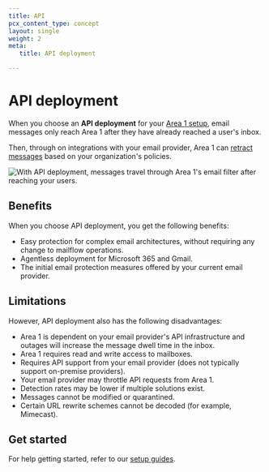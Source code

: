 ```yaml
---
title: API
pcx_content_type: concept
layout: single
weight: 2
meta:
   title: API deployment

---
```


# API deployment

When you choose an **API deployment** for your [Area 1 setup](/email-security/deployment/), email messages only reach Area 1 after they have already reached a user's inbox.

Then, through on integrations with your email provider, Area 1 can [retract messages](/email-security/email-configuration/retract-settings/) based on your organization's policies.

![With API deployment, messages travel through Area 1's email filter after reaching your users.](/email-security/static/api-deployment-diagram.png)

## Benefits

When you choose API deployment, you get the following benefits:

- Easy protection for complex email architectures, without requiring any change to mailflow operations.
- Agentless deployment for Microsoft 365 and Gmail.
- The initial email protection measures offered by your current email provider.

## Limitations

However, API deployment also has the following disadvantages:

- Area 1 is dependent on your email provider's API infrastructure and outages will increase the message dwell time in the inbox.
- Area 1 requires read and write access to mailboxes.
- Requires API support from your email provider (does not typically support on-premise providers).
- Your email provider may throttle API requests from Area 1.
- Detection rates may be lower if multiple solutions exist.
- Messages cannot be modified or quarantined.
- Certain URL rewrite schemes cannot be decoded (for example, Mimecast).

## Get started

For help getting started, refer to our [setup guides](/email-security/deployment/api/setup/).